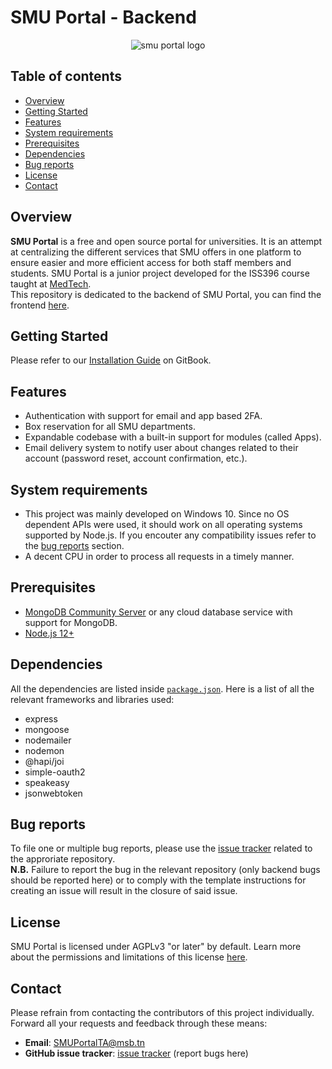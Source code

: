 # SMU Portal - Backend
<p align="center">
  <img alt="smu portal logo" src="https://user-images.githubusercontent.com/71770363/95664844-b27e3380-0b4b-11eb-839b-c21a27fba05e.png" />
</p>

## Table of contents

* [Overview](#overview)
* [Getting Started](#getting-started)
* [Features](#features)
* [System requirements](#system-requirements)
* [Prerequisites](#prerequisites)
* [Dependencies](#dependencies)
* [Bug reports](#bug-reports)
* [License](#license)
* [Contact](#contact)

## Overview

**SMU Portal** is a free and open source portal for universities. It is an attempt at centralizing the different services that SMU offers in one platform to ensure easier and more efficient access for both staff members and students.
SMU Portal is a junior project developed for the ISS396 course taught at [MedTech](http://www.medtech.tn/).    
This repository is dedicated to the backend of SMU Portal, you can find the frontend [here](https://github.com/MedTech-CS321/smuportal-frontend).

## Getting Started
Please refer to our [Installation Guide](https://smu-portal.gitbook.io/get-started/) on GitBook.

## Features
- Authentication with support for email and app based 2FA.
- Box reservation for all SMU departments.
- Expandable codebase with a built-in support for modules (called Apps).
- Email delivery system to notify user about changes related to their account (password reset, account confirmation, etc.).

## System requirements

- This project was mainly developed on Windows 10. Since no OS dependent APIs were used, it should work on all operating systems supported by Node.js. If you encouter any compatibility issues refer to the [bug reports](#bug-reports) section.
- A decent CPU in order to process all requests in a timely manner.

## Prerequisites

- [MongoDB Community Server](https://www.mongodb.com/try/download/community) or any cloud database service with support for MongoDB.
- [Node.js 12+](https://nodejs.org/en/download/)

## Dependencies

All the dependencies are listed inside [`package.json`][package.json]. Here is a list of all the relevant frameworks and libraries used:
- express
- mongoose
- nodemailer
- nodemon
- @hapi/joi
- simple-oauth2
- speakeasy
- jsonwebtoken

## Bug reports

To file one or multiple bug reports, please use the [issue tracker][issue-tracker] related to the approriate repository.   
**N.B.** Failure to report the bug in the relevant repository (only backend bugs should be reported here) or to comply with the template instructions for creating an issue will result in the closure of said issue.
## License

SMU Portal is licensed under AGPLv3 "or later" by default. Learn more about the permissions and limitations of this license [here](https://github.com/MedTech-CS321/smuportal-backend/blob/master/LICENSE).

## Contact

Please refrain from contacting the contributors of this project individually. Forward all your requests and feedback through these means:

- **Email**: <SMUPortalTA@msb.tn>
- **GitHub issue tracker**: [issue tracker][issue-tracker] (report bugs here)

[issue-tracker]: https://github.com/MedTech-CS321/smuportal-backend/issues
[package.json]: https://github.com/MedTech-CS321/smuportal-backend/blob/master/package.json
[Wiki]: https://github.com/MedTech-CS321/smuportal-backend/wiki
